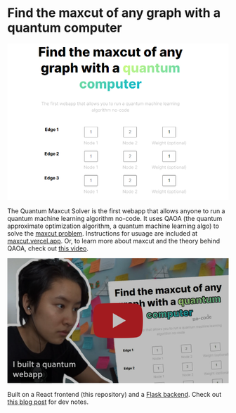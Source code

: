 # Find the maxcut of any graph with a quantum computer

![Webapp homepage](images\webapp-homepage.png)

The Quantum Maxcut Solver is the first webapp that allows anyone to run a quantum machine learning algorithm no-code. It uses QAOA (the quantum approximate optimization algorithm, a quantum machine learning algo) to solve the [maxcut problem](https://postulate.us/@laura/p/2021-05-17-What-is-maxcut%3F-dYuqZASdgoG6cFjh1LTC9E). Instructions for usuage are included at [maxcut.vercel.app](https://maxcut.vercel.app/). Or, to learn more about maxcut and the theory behind QAOA, check out [this video](https://youtu.be/jYS6YEFza9Q).

[![Video thumbnail](images\thumbnail.png)](https://youtu.be/jYS6YEFza9Q)

Built on a React frontend (this repository) and a [Flask backend](https://github.com/laurgao/maxcut-backend). Check out [this blog post](https://postulate.us/@laura/p/2021-05-15-Using-Python-in-a-React-d2zcBGbfSxrJjCqv6wtxyi) for dev notes.